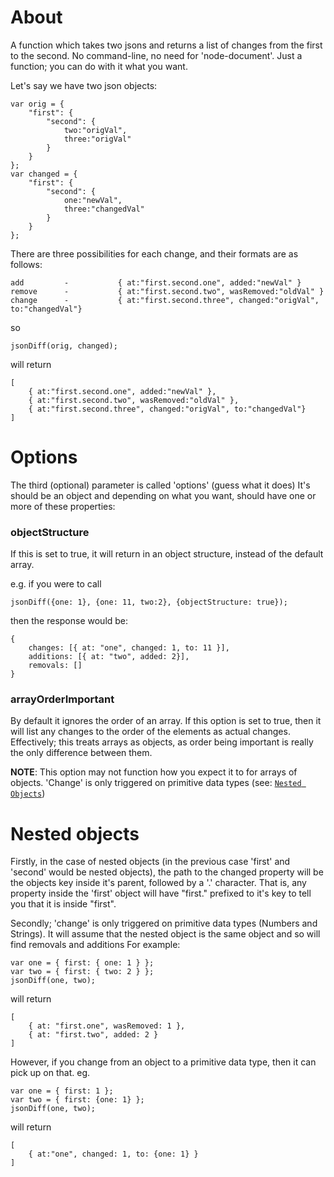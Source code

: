 # About

A function which takes two jsons and returns a list of changes from the first to the second. No command-line, no need for 'node-document'. Just a function; you can do with it what you want.

Let's say we have two json objects:
```
var orig = { 
	"first": { 
		"second": { 
			two:"origVal", 
			three:"origVal" 
		} 
	} 
};
var changed = { 
	"first": { 
		"second": { 
			one:"newVal", 
			three:"changedVal" 
		} 
	} 
};
```

There are three possibilities for each change, and their formats are as follows:
```
add			-			{ at:"first.second.one", added:"newVal" }
remove		-			{ at:"first.second.two", wasRemoved:"oldVal" }
change		-			{ at:"first.second.three", changed:"origVal", to:"changedVal"}
```

so
```
jsonDiff(orig, changed);
```
will return 
```
[
	{ at:"first.second.one", added:"newVal" },
	{ at:"first.second.two", wasRemoved:"oldVal" },
	{ at:"first.second.three", changed:"origVal", to:"changedVal"}
]
```

# Options
The third (optional) parameter is called 'options' (guess what it does)
It's should be an object and depending on what you want, should have one or more of these properties:
<h3>objectStructure</h3>
If this is set to true, it will return in an object structure, instead of the default array.

e.g. if you were to call
```
jsonDiff({one: 1}, {one: 11, two:2}, {objectStructure: true});
```
then the response would be:
```
{
	changes: [{ at: "one", changed: 1, to: 11 }],
	additions: [{ at: "two", added: 2}],
	removals: []
}
```
<h3>arrayOrderImportant</h3>
By default it ignores the order of an array. If this option is set to true, then it will list any changes to the order of the elements as actual changes. Effectively; this treats arrays as objects, as order being important is really the only difference between them.

<b>NOTE</b>: This option may not function how you expect it to for arrays of objects. 'Change' is only triggered on primitive data types (see: [`Nested Objects`](#nested-objects))


# Nested objects

Firstly, in the case of nested objects (in the previous case 'first' and 'second' would be nested objects), the path to the changed property will be the objects key inside it's parent, followed by a '.' character. That is, any property inside the 'first' object will have "first." prefixed to it's key to tell you that it is inside "first".

Secondly; 'change' is only triggered on primitive data types (Numbers and Strings). It will assume that the nested object is the same object and so will find removals and additions
For example:
```
var one = { first: { one: 1 } };
var two = { first: { two: 2 } };
jsonDiff(one, two);
```
will return
```
[
	{ at: "first.one", wasRemoved: 1 },
	{ at: "first.two", added: 2 }
]
```

However, if you change from an object to a primitive data type, then it can pick up on that.
eg.
```
var one = { first: 1 };
var two = { first: {one: 1} };
jsonDiff(one, two);
```
will return
```
[
	{ at:"one", changed: 1, to: {one: 1} }
]
```